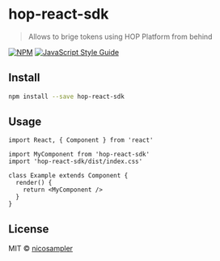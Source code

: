 # hop-react-sdk

> Allows to brige tokens using HOP Platform from behind

[![NPM](https://img.shields.io/npm/v/hop-react-sdk.svg)](https://www.npmjs.com/package/hop-react-sdk) [![JavaScript Style Guide](https://img.shields.io/badge/code_style-standard-brightgreen.svg)](https://standardjs.com)

## Install

```bash
npm install --save hop-react-sdk
```

## Usage

```tsx
import React, { Component } from 'react'

import MyComponent from 'hop-react-sdk'
import 'hop-react-sdk/dist/index.css'

class Example extends Component {
  render() {
    return <MyComponent />
  }
}
```

## License

MIT © [nicosampler](https://github.com/nicosampler)
